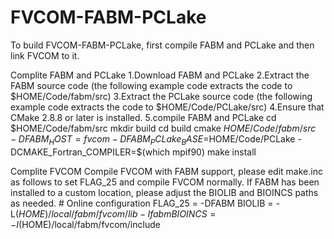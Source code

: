 # FVCOM-FABM-PCLake
To build FVCOM-FABM-PCLake, first compile FABM and PCLake and then link FVCOM to it.

Complite FABM and PCLake
1.Download FABM and PCLake 
2.Extract the FABM source code (the following example code extracts the code to $HOME/Code/fabm/src)
3.Extract the PCLake source code (the following example code extracts the code to $HOME/Code/PCLake/src)
4.Ensure that CMake 2.8.8 or later is installed.
5.compile FABM and PCLake
  cd $HOME/Code/fabm/src
  mkdir build
  cd build
  cmake $HOME/Code/fabm/src -DFABM_HOST=fvcom -DFABM_PCLake_BASE=$HOME/Code/PCLake -DCMAKE_Fortran_COMPILER=$(which mpif90)
  make install

Complite FVCOM 
Compile FVCOM with FABM support, please edit make.inc as follows to set FLAG_25 and compile FVCOM normally. If FABM has been installed to a custom location, please adjust the BIOLIB and BIOINCS paths as needed.
              # Online configuration
            FLAG_25 = -DFABM
            BIOLIB       = -L$(HOME)/local/fabm/fvcom/lib -lfabm
            BIOINCS      = -I$(HOME)/local/fabm/fvcom/include
